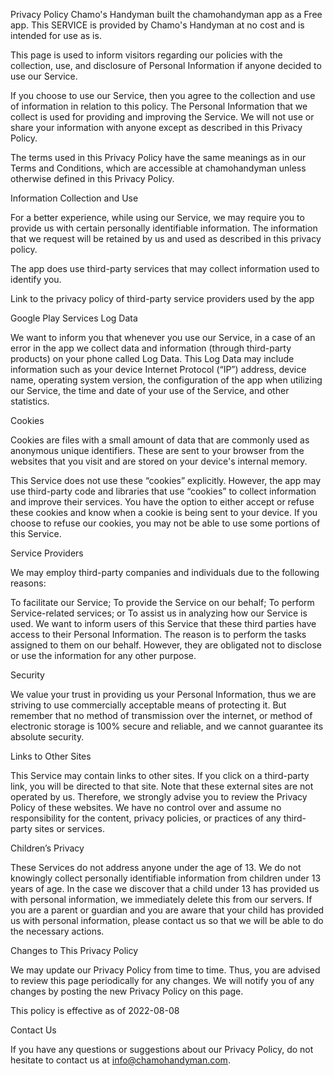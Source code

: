 Privacy Policy
Chamo's Handyman built the chamohandyman app as a Free app. This SERVICE is provided by Chamo's Handyman at no cost and is intended for use as is.

This page is used to inform visitors regarding our policies with the collection, use, and disclosure of Personal Information if anyone decided to use our Service.

If you choose to use our Service, then you agree to the collection and use of information in relation to this policy. The Personal Information that we collect is used for providing and improving the Service. We will not use or share your information with anyone except as described in this Privacy Policy.

The terms used in this Privacy Policy have the same meanings as in our Terms and Conditions, which are accessible at chamohandyman unless otherwise defined in this Privacy Policy.

Information Collection and Use

For a better experience, while using our Service, we may require you to provide us with certain personally identifiable information. The information that we request will be retained by us and used as described in this privacy policy.

The app does use third-party services that may collect information used to identify you.

Link to the privacy policy of third-party service providers used by the app

Google Play Services
Log Data

We want to inform you that whenever you use our Service, in a case of an error in the app we collect data and information (through third-party products) on your phone called Log Data. This Log Data may include information such as your device Internet Protocol (“IP”) address, device name, operating system version, the configuration of the app when utilizing our Service, the time and date of your use of the Service, and other statistics.

Cookies

Cookies are files with a small amount of data that are commonly used as anonymous unique identifiers. These are sent to your browser from the websites that you visit and are stored on your device's internal memory.

This Service does not use these “cookies” explicitly. However, the app may use third-party code and libraries that use “cookies” to collect information and improve their services. You have the option to either accept or refuse these cookies and know when a cookie is being sent to your device. If you choose to refuse our cookies, you may not be able to use some portions of this Service.

Service Providers

We may employ third-party companies and individuals due to the following reasons:

To facilitate our Service;
To provide the Service on our behalf;
To perform Service-related services; or
To assist us in analyzing how our Service is used.
We want to inform users of this Service that these third parties have access to their Personal Information. The reason is to perform the tasks assigned to them on our behalf. However, they are obligated not to disclose or use the information for any other purpose.

Security

We value your trust in providing us your Personal Information, thus we are striving to use commercially acceptable means of protecting it. But remember that no method of transmission over the internet, or method of electronic storage is 100% secure and reliable, and we cannot guarantee its absolute security.

Links to Other Sites

This Service may contain links to other sites. If you click on a third-party link, you will be directed to that site. Note that these external sites are not operated by us. Therefore, we strongly advise you to review the Privacy Policy of these websites. We have no control over and assume no responsibility for the content, privacy policies, or practices of any third-party sites or services.

Children’s Privacy

These Services do not address anyone under the age of 13. We do not knowingly collect personally identifiable information from children under 13 years of age. In the case we discover that a child under 13 has provided us with personal information, we immediately delete this from our servers. If you are a parent or guardian and you are aware that your child has provided us with personal information, please contact us so that we will be able to do the necessary actions.

Changes to This Privacy Policy

We may update our Privacy Policy from time to time. Thus, you are advised to review this page periodically for any changes. We will notify you of any changes by posting the new Privacy Policy on this page.

This policy is effective as of 2022-08-08

Contact Us

If you have any questions or suggestions about our Privacy Policy, do not hesitate to contact us at info@chamohandyman.com.

